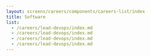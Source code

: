 ```yaml
---
layout: screens/careers/components/careers-list/index
title: Software
list:
  - /careers/lead-devops/index.md
  - /careers/lead-devops/index.md
  - /careers/lead-devops/index.md
  - /careers/lead-devops/index.md
---
```

